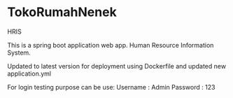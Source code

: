# TokoRumahNenek
HRIS

This is a spring boot application web app.
Human Resource Information System.

Updated to latest version for deployment using Dockerfile and updated new application.yml

For login testing purpose can be use:
Username : Admin
Password : 123
